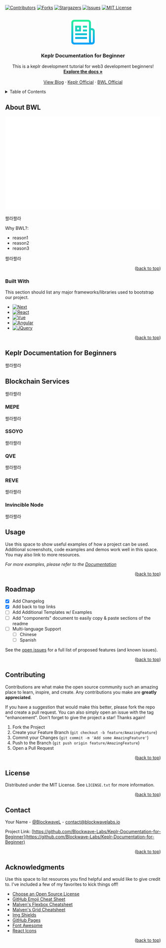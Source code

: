 <!-- Improved compatibility of back to top link: See: https://github.com/Blockwave-Labs/Keplr-Documentation-for-Beginner/pull/73 -->

<a name="readme-top"></a>

<!--
*** Thanks for checking out the Best-README-Template. If you have a suggestion
*** that would make this better, please fork the repo and create a pull request
*** or simply open an issue with the tag "enhancement".
*** Don't forget to give the project a star!
*** Thanks again! Now go create something AMAZING! :D
-->

<!-- PROJECT SHIELDS -->
<!--
*** I'm using markdown "reference style" links for readability.
*** Reference links are enclosed in brackets [ ] instead of parentheses ( ).
*** See the bottom of this document for the declaration of the reference variables
*** for contributors-url, forks-url, etc. This is an optional, concise syntax you may use.
*** https://www.markdownguide.org/basic-syntax/#reference-style-links
-->

[![Contributors][contributors-shield]][contributors-url]
[![Forks][forks-shield]][forks-url]
[![Stargazers][stars-shield]][stars-url]
[![Issues][issues-shield]][issues-url]
[![MIT License][license-shield]][license-url]
<!-- [![LinkedIn][linkedin-shield]][linkedin-url] -->

<!-- PROJECT LOGO -->
<br />
<div align="center">
  <a href="https://github.com/Blockwave-Labs/Keplr-Documentation-for-Beginner">
    <img  src="https://raw.githubusercontent.com/Blockwave-Labs/.github/master/profile/images/logo.png" alt="Logo" width="80" height="80">
  </a>

  <h3 align="center">Keplr Documentation for Beginner</h3>

  <p align="center">
    This is a keplr development tutorial for web3 development beginners!
    <br />
    <a href="https://app.gitbook.com/s/Y2EB3dxYUaSpqzdmzI8j/"><strong>Explore the docs »</strong></a>
    <br />
    <br />
    <a href="https://medium.com/@BlockwaveLabs">View Blog</a>
    ·
    <a href="https://docs.keplr.app/">Keplr Official</a>
    ·
    <a href="https://www.blockwavelabs.io/">BWL Official</a>
  </p>
</div>

<!-- TABLE OF CONTENTS -->
<details>
  <summary>Table of Contents</summary>
  <ol>
    <li>
      <a href="#about-bwl">About BWL</a>
      <ul>
        <li><a href="#built-with">...</a></li>
        <li><a href="#built-with">...</a></li>
      </ul>
    </li>
    <li>
      <a href="#keplr-documentation-for-beginner">Keplr Documentation for Beginner</a>
      <ul>
        <li><a href="#built-with">...</a></li>
        <li><a href="#built-with">...</a></li>
      </ul>
    </li>
    <li>
      <a href="#blockchain services">Blockchain Services</a>
      <ul>
        <li><a href="#mepe">MEPE</a></li>
        <li><a href="#ssoyo">SSOYO</a></li>
        <li><a href="#qve">QVE</a></li>
        <li><a href="#reve">REVE</a></li>
        <li><a href="#invincible-node">Invincible Node</a></li>
      </ul>
    </li>
    <li><a href="#usage">Usage</a></li>
    <li><a href="#roadmap">Roadmap</a></li>
    <li><a href="#contributing">Contributing</a></li>
    <li><a href="#license">License</a></li>
    <li><a href="#contact">Contact</a></li>
    <li><a href="#acknowledgments">Acknowledgments</a></li>
  </ol>
</details>

<!-- ABOUT BWL -->

## About BWL

[![blockwave-logo-wide]](https://www.blockwavelabs.io/)

쏼라쏼라

Why BWL?:

- reason1
- reason2
- reason3

쏼라쏼라

<!-- Use the `BLANK_README.md` to get started. -->

<p align="right">(<a href="#readme-top">back to top</a>)</p>

### Built With

This section should list any major frameworks/libraries used to bootstrap our project.

<!-- Leave any add-ons/plugins for the acknowledgements section. Here are a few examples. -->

- [![Next][next.js]][next-url]
- [![React][react.js]][react-url]
- [![Vue][vue.js]][vue-url]
- [![Angular][angular.io]][angular-url]
  <!-- - [![Svelte][svelte.dev]][svelte-url] -->
  <!-- - [![Laravel][laravel.com]][laravel-url] -->
  <!-- - [![Bootstrap][bootstrap.com]][bootstrap-url] -->
- [![JQuery][jquery.com]][jquery-url]

<p align="right">(<a href="#readme-top">back to top</a>)</p>

<!-- GETTING STARTED -->

<!-- ## Getting Started

This is an example of how you may give instructions on setting up your project locally.
To get a local copy up and running follow these simple example steps.

### Prerequisites

This is an example of how to list things you need to use the software and how to install them.

- npm
  ```sh
  npm install npm@latest -g
  ```

### Installation

_Below is an example of how you can instruct your audience on installing and setting up your app. This template doesn't rely on any external dependencies or services._

1. Get a free API Key at [https://example.com](https://example.com)
2. Clone the repo
   ```sh
   git clone https://github.com/your_username_/Project-Name.git
   ```
3. Install NPM packages
   ```sh
   npm install
   ```
4. Enter your API in `config.js`
   ```js
   const API_KEY = "ENTER YOUR API";
   ```

<p align="right">(<a href="#readme-top">back to top</a>)</p> -->

<!-- USAGE EXAMPLES -->

## Keplr Documentation for Beginners

쏼라쏼라

## Blockchain Services

쏼라쏼라


### MEPE

쏼라쏼라

### SSOYO

쏼라쏼라

### QVE

쏼라쏼라

### REVE

쏼라쏼라

### Invincible Node

쏼라쏼라


## Usage

Use this space to show useful examples of how a project can be used. Additional screenshots, code examples and demos work well in this space. You may also link to more resources.

_For more examples, please refer to the [Documentation](https://example.com)_

<p align="right">(<a href="#readme-top">back to top</a>)</p>

<!-- ROADMAP -->

## Roadmap

- [x] Add Changelog
- [x] Add back to top links
- [ ] Add Additional Templates w/ Examples
- [ ] Add "components" document to easily copy & paste sections of the readme
- [ ] Multi-language Support
  - [ ] Chinese
  - [ ] Spanish

See the [open issues](https://github.com/Blockwave-Labs/Keplr-Documentation-for-Beginner/issues) for a full list of proposed features (and known issues).

<p align="right">(<a href="#readme-top">back to top</a>)</p>

<!-- CONTRIBUTING -->

## Contributing

Contributions are what make the open source community such an amazing place to learn, inspire, and create. Any contributions you make are **greatly appreciated**.

If you have a suggestion that would make this better, please fork the repo and create a pull request. You can also simply open an issue with the tag "enhancement".
Don't forget to give the project a star! Thanks again!

1. Fork the Project
2. Create your Feature Branch (`git checkout -b feature/AmazingFeature`)
3. Commit your Changes (`git commit -m 'Add some AmazingFeature'`)
4. Push to the Branch (`git push origin feature/AmazingFeature`)
5. Open a Pull Request

<p align="right">(<a href="#readme-top">back to top</a>)</p>

<!-- LICENSE -->

## License

Distributed under the MIT License. See `LICENSE.txt` for more information.

<p align="right">(<a href="#readme-top">back to top</a>)</p>

<!-- CONTACT -->

## Contact

Your Name - [@BlockwaveL](https://twitter.com/BlockwaveL) - contact@blockwavelabs.io

Project Link: [https://github.com/Blockwave-Labs/Keplr-Documentation-for-Beginner](https://github.com/Blockwave-Labs/Keplr-Documentation-for-Beginner)

<p align="right">(<a href="#readme-top">back to top</a>)</p>

<!-- ACKNOWLEDGMENTS -->

## Acknowledgments

Use this space to list resources you find helpful and would like to give credit to. I've included a few of my favorites to kick things off!

- [Choose an Open Source License](https://choosealicense.com)
- [GitHub Emoji Cheat Sheet](https://www.webpagefx.com/tools/emoji-cheat-sheet)
- [Malven's Flexbox Cheatsheet](https://flexbox.malven.co/)
- [Malven's Grid Cheatsheet](https://grid.malven.co/)
- [Img Shields](https://shields.io)
- [GitHub Pages](https://pages.github.com)
- [Font Awesome](https://fontawesome.com)
- [React Icons](https://react-icons.github.io/react-icons/search)

<p align="right">(<a href="#readme-top">back to top</a>)</p>

<!-- MARKDOWN LINKS & IMAGES -->
<!-- https://www.markdownguide.org/basic-syntax/#reference-style-links -->

[contributors-shield]: https://img.shields.io/github/contributors/Blockwave-Labs/Keplr-Documentation-for-Beginner.svg?style=for-the-badge
[contributors-url]: https://github.com/Blockwave-Labs/Keplr-Documentation-for-Beginner/graphs/contributors
[forks-shield]: https://img.shields.io/github/forks/Blockwave-Labs/Keplr-Documentation-for-Beginner.svg?style=for-the-badge
[forks-url]: https://github.com/Blockwave-Labs/Keplr-Documentation-for-Beginner/network/members
[stars-shield]: https://img.shields.io/github/stars/Blockwave-Labs/Keplr-Documentation-for-Beginner.svg?style=for-the-badge
[stars-url]: https://github.com/Blockwave-Labs/Keplr-Documentation-for-Beginner/stargazers
[issues-shield]: https://img.shields.io/github/issues/Blockwave-Labs/Keplr-Documentation-for-Beginner.svg?style=for-the-badge
[issues-url]: https://github.com/Blockwave-Labs/Keplr-Documentation-for-Beginner/issues
[license-shield]: https://img.shields.io/github/license/Blockwave-Labs/Keplr-Documentation-for-Beginner.svg?style=for-the-badge
[license-url]: https://github.com/Blockwave-Labs/Keplr-Documentation-for-Beginner/blob/master/LICENSE.txt
[linkedin-shield]: https://img.shields.io/badge/-LinkedIn-black.svg?style=for-the-badge&logo=linkedin&colorB=555
[linkedin-url]: https://linkedin.com/in/othneildrew
[product-screenshot]: https://raw.githubusercontent.com/Blockwave-Labs/.github/master/profile/images/screenshot.png
[blockwave-logo]: https://raw.githubusercontent.com/Blockwave-Labs/.github/master/profile/images/blockwaveLogo.jpg
[blockwave-logo-wide]: https://raw.githubusercontent.com/Blockwave-Labs/.github/master/profile/images/blockwaveLogoWide.png
[next.js]: https://img.shields.io/badge/next.js-000000?style=for-the-badge&logo=nextdotjs&logoColor=white
[next-url]: https://nextjs.org/
[react.js]: https://img.shields.io/badge/React-20232A?style=for-the-badge&logo=react&logoColor=61DAFB
[react-url]: https://reactjs.org/
[vue.js]: https://img.shields.io/badge/Vue.js-35495E?style=for-the-badge&logo=vuedotjs&logoColor=4FC08D
[vue-url]: https://vuejs.org/
[angular.io]: https://img.shields.io/badge/Angular-DD0031?style=for-the-badge&logo=angular&logoColor=white
[angular-url]: https://angular.io/
[svelte.dev]: https://img.shields.io/badge/Svelte-4A4A55?style=for-the-badge&logo=svelte&logoColor=FF3E00
[svelte-url]: https://svelte.dev/
[laravel.com]: https://img.shields.io/badge/Laravel-FF2D20?style=for-the-badge&logo=laravel&logoColor=white
[laravel-url]: https://laravel.com
[bootstrap.com]: https://img.shields.io/badge/Bootstrap-563D7C?style=for-the-badge&logo=bootstrap&logoColor=white
[bootstrap-url]: https://getbootstrap.com
[jquery.com]: https://img.shields.io/badge/jQuery-0769AD?style=for-the-badge&logo=jquery&logoColor=white
[jquery-url]: https://jquery.com
